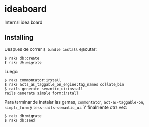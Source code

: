 # ideaboard
Internal idea board

## Installing
Después de correr `$ bundle install` ejecutar:
```
$ rake db:create
$ rake db:migrate
```
Luego:
```
$ rake commontator:install
$ rake acts_as_taggable_on_engine:tag_names:collate_bin
$ rails generate semantic_ui:install
rails generate simple_form:install
```
Para terminar de instalar las gemas, `commontator`, `act-as-taggable-on`, `simple_form` y `less-rails-semantic_ui`.
Y finalmente otra vez:
```
$ rake db:migrate
$ rake db:seed
```